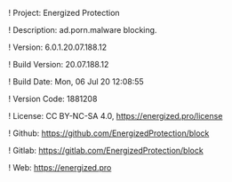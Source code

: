 ! Project: Energized Protection

! Description: ad.porn.malware blocking.

! Version: 6.0.1.20.07.188.12

! Build Version: 20.07.188.12

! Build Date: Mon, 06 Jul 20 12:08:55

! Version Code: 1881208

! License: CC BY-NC-SA 4.0, https://energized.pro/license

! Github: https://github.com/EnergizedProtection/block

! Gitlab: https://gitlab.com/EnergizedProtection/block


! Web: https://energized.pro
